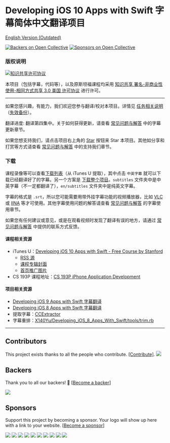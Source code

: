 # Developing iOS 10 Apps with Swift 字幕简体中文翻译项目

[English Version (Outdated)](./en/README.md)

[![Backers on Open Collective](https://opencollective.com/Developing-iOS-10-Apps-with-Swift/backers/badge.svg)](#backers) [![Sponsors on Open Collective](https://opencollective.com/Developing-iOS-10-Apps-with-Swift/sponsors/badge.svg)](#sponsors)

### 版权说明

<a rel="license" href="https://creativecommons.org/licenses/by-nc-sa/3.0/us/deed.zh"><img alt="知识共享许可协议" style="border-width:0" src="https://i.creativecommons.org/l/by-nc-sa/3.0/us/88x31.png" /></a>

本项目（包括字幕，代码等），以及原斯坦福课程均采用 <a rel="license" href="https://creativecommons.org/licenses/by-nc-sa/3.0/us/deed.zh">知识共享 署名-非商业性使用-相同方式共享 3.0 美国 许可协议</a> 进行许可。

----

如果您感兴趣，有能力，我们欢迎您参与翻译/校对本项目。详情见 [任务相关说明](./CONTRIBUTING.md)（[失效备份](https://github.com/ApolloZhu/Developing-iOS-10-Apps-with-Swift/blob/master/CONTRIBUTING.md)）。

翻译进度: 翻译第四集中。关于如何获得更新，请查看 [常见问题与解答](./SUPPORT.md) 中的字幕更新章节。

如果您想支持我们，请点击项目右上角的 <a class="github-button" href="https://github.com/ApolloZhu/Developing-iOS-10-Apps-with-Swift" data-icon="octicon-star" data-show-count="true" aria-label="Star ApolloZhu/Developing-iOS-10-Apps-with-Swift on GitHub">Star</a> 按钮来 Star 本项目。其他如分享和打赏等方式请查看 [常见问题与解答](./SUPPORT.md) 中的支持我们章节。

### 下载

课程录像等可以查看[下载列表](./tools/download.md)（从 iTunes U 提取），其中点击 `中英字幕` 就可以下载已经翻译好了的字幕。另一个方案是 [下载整个项目](https://github.com/ApolloZhu/Developing-iOS-10-Apps-with-Swift/archive/master.zip)。`subtitles` 文件夹中是中英字幕（不一定都翻译了），`en/subtitles` 文件夹中是纯英文字幕。

字幕的格式是 `.srt`，所以您可能需要用带外挂字幕功能的视频播放器，比如 [VLC](http://www.videolan.org/vlc/index.zh.html) 或 [IINA](https://lhc70000.github.io/iina/zh-cn/) 等才可使用。其他字幕使用问题的解答请查看 [常见问题与解答](./SUPPORT.md) 的字幕使用章节。

如果您有任何建议或意见，或是在观看视频时发现了翻译有误的地方，请通过 [常见问题与解答](./SUPPORT.md) 中提供的联系方式反馈。

#### 课程相关资源

- iTunes U：[Developing iOS 10 Apps with Swift - Free Course by Stanford](https://itunes.apple.com/us/course/developing-ios-10-apps-with-swift/id1198467120)
	- [RSS 源](https://p1-u.itunes.apple.com/WebObjects/LZStudent.woa/ra/feed/COETAIHAJLZIQXJI)
	- [课程专辑封面](http://a2.mzstatic.com/us/r30/CobaltPublic122/v4/6b/66/d0/6b66d0af-d47f-37d6-9993-9c5237401a49/d3_64_2x.png)
	- [首页推广图片](http://a2.mzstatic.com/us/r30/Features122/v4/79/cb/ce/79cbce27-b961-9dfb-f044-21686543edf8/flowcase_1360_520_2x.jpeg)
- CS 193P 课程地址：[CS 193P iPhone Application Development](http://web.stanford.edu/class/cs193p/cgi-bin/drupal/)

#### 项目相关资源

- [Developing iOS 9 Apps with Swift 字幕翻译](https://github.com/SwiftGGTeam/Developing-iOS-9-Apps-with-Swift)
- [Developing iOS 8 Apps with Swift 字幕翻译](https://github.com/X140Yu/Developing_iOS_8_Apps_With_Swift)
- 提取字幕：[CCExtractor](https://www.ccextractor.org/)
- 字幕重排：[X140Yu/Developing_iOS_8_Apps_With_Swift/tools/trim.rb](https://github.com/X140Yu/Developing_iOS_8_Apps_With_Swift/blob/master/tools/trim.rb)

----

<script async defer src="https://buttons.github.io/buttons.js">/*请忽略这段代码*/</script>
<script type="text/javascript">
  window.onload = function () {
    var realH1 = document.getElementById("developing-ios-10-apps-with-swift-字幕简体中文翻译项目");
    document.getElementsByClassName("project-name")[0].innerHTML = realH1.innerHTML;
    realH1.style.display="none";
  }
</script>

## Contributors

This project exists thanks to all the people who contribute. [[Contribute]](CONTRIBUTING.md).
<a href="graphs/contributors"><img src="https://opencollective.com/Developing-iOS-10-Apps-with-Swift/contributors.svg?width=890" /></a>


## Backers

Thank you to all our backers! 🙏 [[Become a backer](https://opencollective.com/Developing-iOS-10-Apps-with-Swift#backer)]

<a href="https://opencollective.com/Developing-iOS-10-Apps-with-Swift#backers" target="_blank"><img src="https://opencollective.com/Developing-iOS-10-Apps-with-Swift/backers.svg?width=890"></a>


## Sponsors

Support this project by becoming a sponsor. Your logo will show up here with a link to your website. [[Become a sponsor](https://opencollective.com/Developing-iOS-10-Apps-with-Swift#sponsor)]

<a href="https://opencollective.com/Developing-iOS-10-Apps-with-Swift/sponsor/0/website" target="_blank"><img src="https://opencollective.com/Developing-iOS-10-Apps-with-Swift/sponsor/0/avatar.svg"></a>
<a href="https://opencollective.com/Developing-iOS-10-Apps-with-Swift/sponsor/1/website" target="_blank"><img src="https://opencollective.com/Developing-iOS-10-Apps-with-Swift/sponsor/1/avatar.svg"></a>
<a href="https://opencollective.com/Developing-iOS-10-Apps-with-Swift/sponsor/2/website" target="_blank"><img src="https://opencollective.com/Developing-iOS-10-Apps-with-Swift/sponsor/2/avatar.svg"></a>
<a href="https://opencollective.com/Developing-iOS-10-Apps-with-Swift/sponsor/3/website" target="_blank"><img src="https://opencollective.com/Developing-iOS-10-Apps-with-Swift/sponsor/3/avatar.svg"></a>
<a href="https://opencollective.com/Developing-iOS-10-Apps-with-Swift/sponsor/4/website" target="_blank"><img src="https://opencollective.com/Developing-iOS-10-Apps-with-Swift/sponsor/4/avatar.svg"></a>
<a href="https://opencollective.com/Developing-iOS-10-Apps-with-Swift/sponsor/5/website" target="_blank"><img src="https://opencollective.com/Developing-iOS-10-Apps-with-Swift/sponsor/5/avatar.svg"></a>
<a href="https://opencollective.com/Developing-iOS-10-Apps-with-Swift/sponsor/6/website" target="_blank"><img src="https://opencollective.com/Developing-iOS-10-Apps-with-Swift/sponsor/6/avatar.svg"></a>
<a href="https://opencollective.com/Developing-iOS-10-Apps-with-Swift/sponsor/7/website" target="_blank"><img src="https://opencollective.com/Developing-iOS-10-Apps-with-Swift/sponsor/7/avatar.svg"></a>
<a href="https://opencollective.com/Developing-iOS-10-Apps-with-Swift/sponsor/8/website" target="_blank"><img src="https://opencollective.com/Developing-iOS-10-Apps-with-Swift/sponsor/8/avatar.svg"></a>
<a href="https://opencollective.com/Developing-iOS-10-Apps-with-Swift/sponsor/9/website" target="_blank"><img src="https://opencollective.com/Developing-iOS-10-Apps-with-Swift/sponsor/9/avatar.svg"></a>


